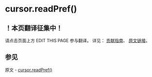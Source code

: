 # cursor.readPref()

## ！本页翻译征集中！

请点击页面上方 EDIT THIS PAGE 参与翻译。
详见：
[贡献指南]( https://github.com/JinMuInfo/MongoDB-Manual-zh/blob/master/CONTRIBUTING.md )、
[原文链接](  https://docs.mongodb.com/manual/reference/method/cursor.readPref/  )。

## 参见

原文 - [cursor.readPref()]( https://docs.mongodb.com/manual/reference/method/cursor.readPref/ )

